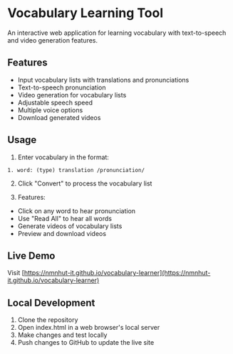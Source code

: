 # Vocabulary Learning Tool

An interactive web application for learning vocabulary with text-to-speech and video generation features.

## Features

- Input vocabulary lists with translations and pronunciations
- Text-to-speech pronunciation
- Video generation for vocabulary lists
- Adjustable speech speed
- Multiple voice options
- Download generated videos




## Usage

1. Enter vocabulary in the format:

```
1. word: (type) translation /pronunciation/
```

2. Click "Convert" to process the vocabulary list

3. Features:

- Click on any word to hear pronunciation
- Use "Read All" to hear all words
- Generate videos of vocabulary lists
- Preview and download videos

## Live Demo

Visit [https://nmnhut-it.github.io/vocabulary-learner](https://nmnhut-it.github.io/vocabulary-learner)

## Local Development

1. Clone the repository
2. Open index.html in a web browser's local server
3. Make changes and test locally
4. Push changes to GitHub to update the live site
